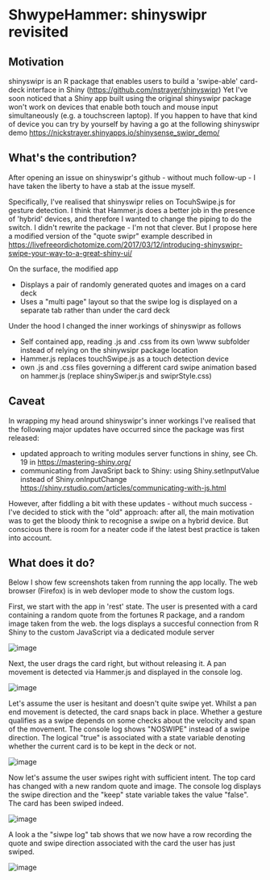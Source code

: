 # ShwypeHammer: shinyswipr revisited

## Motivation
shinyswipr is an R package that enables users to build a 'swipe-able' card-deck interface in Shiny (https://github.com/nstrayer/shinyswipr)
Yet I've soon noticed that a Shiny app built using the original shinyswipr package won't work on devices that enable both touch and mouse input simultaneously (e.g. a touchscreen laptop).
If you happen to have that kind of device you can try by yourself by having a go at the following shinyswipr demo https://nickstrayer.shinyapps.io/shinysense_swipr_demo/

## What's the contribution?
After opening an issue on shinyswipr's github - without much follow-up - I have taken the liberty to have a stab at the issue myself.

Specifically, I've realised that shinyswipr relies on TocuhSwipe.js for gesture detection. I think that Hammer.js does a better job in the presence of 'hybrid' devices, and therefore I wanted to change the piping to do the switch.
I didn't rewrite the package - I'm not that clever. But I propose here a modified version of the "quote swipr" example described in https://livefreeordichotomize.com/2017/03/12/introducing-shinyswipr-swipe-your-way-to-a-great-shiny-ui/

On the surface, the modified app
- Displays a pair of randomly generated quotes and images on a card deck 
- Uses a "multi page" layout so that the swipe log is displayed on a separate tab rather than under the card deck

Under the hood I changed the inner workings of shinyswipr as follows
- Self contained app, reading .js and .css from its own \www subfolder instead of relying on the shinywsipr package location
- Hammer.js replaces touchSwipe.js as a touch detection device
- own .js and .css files governing a different card swipe animation based on hammer.js (replace shinySwiper.js and swiprStyle.css) 

## Caveat
In wrapping my head around shinyswipr's inner workings I've realised that the following major updates have occurred since the package was first released:
- updated approach to writing modules server functions in shiny, see Ch. 19 in https://mastering-shiny.org/
- communicating from JavaSript back to Shiny: using Shiny.setInputValue instead of Shiny.onInputChange https://shiny.rstudio.com/articles/communicating-with-js.html

However, after fiddling a bit with these updates - without much success - I've decided to stick with the "old" approach: after all, the main motivation was to get the bloody think to recognise a swipe on a hybrid device. But conscious there is room for a neater code if the latest best practice is taken into account.

## What does it do?
Below I show few screenshots taken from running the app locally. The web browser (Firefox) is in web devloper mode to show the custom logs.

First, we start with the app in 'rest' state. The user is presented with a card containing a random quote from the fortunes R package, and a random image taken from the web. the logs displays a succesful connection from R Shiny to the custom JavaScript via a dedicated module server

![image](https://user-images.githubusercontent.com/55926257/135081817-57f2ad00-88ed-4ffa-b901-11be545b77e4.png)

Next, the user drags the card right, but without releasing it.  A pan movement is detected via Hammer.js and displayed in the console log.

![image](https://user-images.githubusercontent.com/55926257/135082132-e6bfe8c0-6817-436c-8c96-781e2ad2712f.png)

Let's assume the user is hesitant and doesn't quite swipe yet. Whilst a pan end movement is detected, the card snaps back in place. Whether a gesture qualifies as a swipe depends on some checks about the velocity and span of the movement. The console log shows "NOSWIPE" instead of a swipe direction. The logical "true" is associated with a state variable denoting whether the current card is to be kept in the deck or not. 

![image](https://user-images.githubusercontent.com/55926257/135082271-767f52e1-9936-462d-8f95-a53752dbfda0.png)

Now let's assume the user swipes right with sufficient intent. The top card has changed with a new random quote and image. The console log displays the swipe direction and the "keep" state variable takes the value "false". The card has been swiped indeed.

![image](https://user-images.githubusercontent.com/55926257/135082557-5aa8d0c4-a260-40ff-8093-c045e565b7ff.png)

A look a the "siwpe log" tab shows that we now have a row recording the quote and swipe direction associated with the card the user has just swiped.

![image](https://user-images.githubusercontent.com/55926257/135082924-734f941f-eedb-4911-b535-0d1bbe521172.png)

